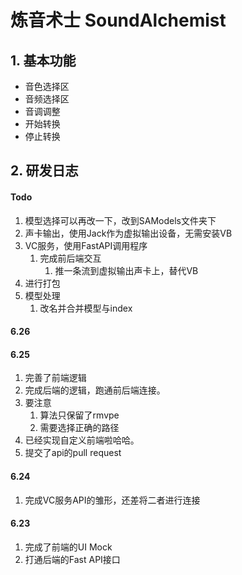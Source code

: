 # 炼音术士 SoundAlchemist

## 1. 基本功能

- 音色选择区
- 音频选择区
- 音调调整
- 开始转换
- 停止转换





## 2. 研发日志

#### Todo

1. 模型选择可以再改一下，改到SAModels文件夹下
2. 声卡输出，使用Jack作为虚拟输出设备，无需安装VB
3. VC服务，使用FastAPI调用程序
   1. 完成前后端交互
      1. 推一条流到虚拟输出声卡上，替代VB
4. 进行打包
5. 模型处理
   1. 改名并合并模型与index





#### 6.26





#### 6.25

1. 完善了前端逻辑
2. 完成后端的逻辑，跑通前后端连接。
3. 要注意
   1. 算法只保留了rmvpe
   2. 需要选择正确的路径
4. 已经实现自定义前端啦哈哈。
5. 提交了api的pull request





#### 6.24

1. 完成VC服务API的雏形，还差将二者进行连接



#### 6.23

1. 完成了前端的UI Mock
2. 打通后端的Fast API接口



